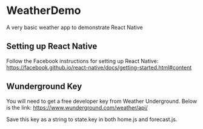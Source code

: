 # WeatherDemo
A very basic weather app to demonstrate React Native

## Setting up React Native
Follow the Facebook instructions for setting up React Native:
https://facebook.github.io/react-native/docs/getting-started.html#content

## Wunderground Key
You will need to get a free developer key from Weather Underground. Below is the link:
https://www.wunderground.com/weather/api/

Save this key as a string to state.key in both home.js and forecast.js.

